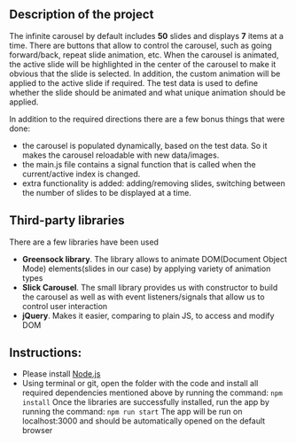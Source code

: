## Description of the project
The infinite carousel by default includes **50** slides and displays **7** items at a time.
There are buttons that allow to control the carousel, such as going forward/back, repeat slide animation, etc.
When the carousel is animated, the active slide will be highlighted in the center of the carousel to make it obvious that the slide is selected.
In addition, the custom animation will be applied to the active slide if required. The test data is used to define whether the slide should be animated and what unique animation should be applied.

In addition to the required directions there are a few bonus things that were done:
- the carousel is populated dynamically, based on the test data. So it makes the carousel reloadable with new data/images.
- the main.js file contains a signal function that is called when the current/active index is changed.
- extra functionality is added: adding/removing slides, switching between the number of slides to be displayed at a time.

## Third-party libraries
There are a few libraries have been used
- **Greensock library**. The library allows to animate DOM(Document Object Mode) elements(slides in our case) by applying variety of animation types
- **Slick Carousel**. The small library provides us with constructor to build the carousel as well as with event listeners/signals that allow us to control user interaction
- **jQuery**. Makes it easier, comparing to plain JS, to access and modify DOM

## Instructions:
- Please install [Node.js](https://nodejs.org/en/)
- Using terminal or git, open the folder with the code and install all required dependencies mentioned above by running the command:
```npm install```
Once the libraries are successfully installed, run the app by running the command:
```npm run start```
The app will be run on localhost:3000 and should be automatically opened on the default browser
